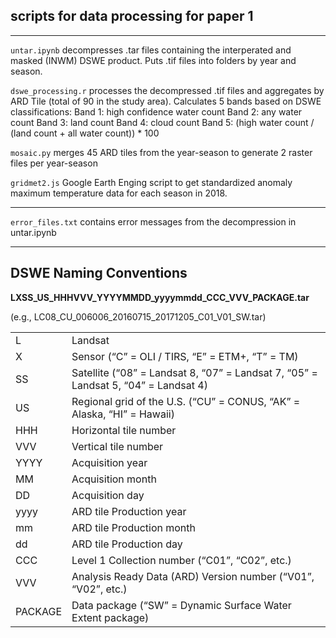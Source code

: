 ## scripts for data processing for paper 1

---

`untar.ipynb` decompresses .tar files containing the interperated and masked (INWM) DSWE product. Puts .tif files into folders by year and season.

`dswe_processing.r` processes the decompressed .tif files and aggregates by ARD Tile (total of 90 in the study area). Calculates 5 bands based on DSWE classifications: 
          Band 1: high confidence water count
          Band 2: any water count
          Band 3: land count
          Band 4: cloud count
          Band 5: (high water count / (land count + all water count)) * 100

`mosaic.py` merges 45 ARD tiles from the year-season to generate 2 raster files per year-season

`gridmet2.js` Google Earth Enging script to get standardized anomaly maximum temperature data for each season in 2018.

---

`error_files.txt` contains error messages from the decompression in untar.ipynb

---

## DSWE Naming Conventions
**LXSS_US_HHHVVV_YYYYMMDD_yyyymmdd_CCC_VVV_PACKAGE.tar**

(e.g., LC08_CU_006006_20160715_20171205_C01_V01_SW.tar)

|   |   |
| - | ------- |
| L | Landsat |
| X | Sensor (“C” = OLI / TIRS, “E” = ETM+, “T” = TM) |
| SS | Satellite (“08” = Landsat 8, “07” = Landsat 7, “05” = Landsat 5, “04” = Landsat 4) |
| US | Regional grid of the U.S. (“CU” = CONUS, “AK” = Alaska, “HI” = Hawaii)| 
| HHH | Horizontal tile number
| VVV | Vertical tile number
| YYYY | Acquisition year
| MM | Acquisition month
| DD | Acquisition day
| yyyy | ARD tile Production year
| mm | ARD tile Production month
| dd | ARD tile Production day
| CCC | Level 1 Collection number (“C01”, “C02”, etc.)
| VVV | Analysis Ready Data (ARD) Version number (“V01”, “V02”, etc.)
| PACKAGE | Data package (“SW” = Dynamic Surface Water Extent package)
